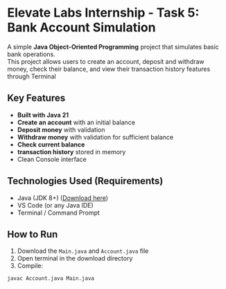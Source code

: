 # Elevate Labs Internship - Task 5: Bank Account Simulation
A simple **Java Object-Oriented Programming** project that simulates basic bank operations.  
This project allows users to create an account, deposit and withdraw money, check their balance, and view their transaction history features through Terminal

## Key Features

-  **Built with Java 21**
-  **Create an account** with an initial balance
-  **Deposit money** with validation
-  **Withdraw money** with validation for sufficient balance
-  **Check current balance**
-  **transaction history** stored in memory
-  Clean Console interface

## Technologies Used (Requirements)
- Java (JDK 8+) ([Download here](https://www.oracle.com/java/technologies/downloads/))
- VS Code (or any Java IDE)
- Terminal / Command Prompt

## How to Run

1. Download the `Main.java` and `Account.java` file
2. Open terminal in the download directory
3. Compile:
```bash
javac Account.java Main.java
